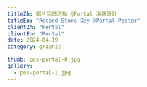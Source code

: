 ```yaml
---
titleZh: 唱片店日活動 @Portal 海報設計
titleEn: "Record Store Day @Portal Poster"
clientZh: "Portal"
clientEn: "Portal"
date: 2024-04-19
category: graphic

thumb: pos-portal-0.jpg
gallery:
  - pos-portal-1.jpg
---
```

